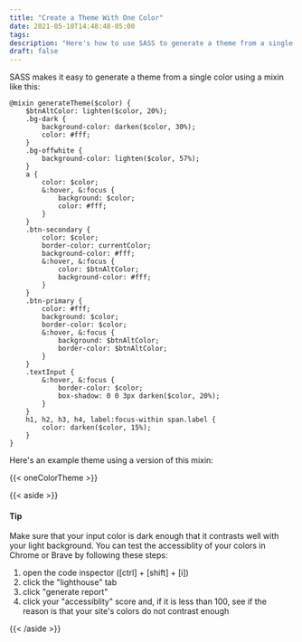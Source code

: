 ```yaml
---
title: "Create a Theme With One Color"
date: 2021-05-10T14:48:48-05:00
tags: 
description: "Here's how to use SASS to generate a theme from a single color."
draft: false
---
```


SASS makes it easy to generate a theme from a single color using a mixin like this:
```
@mixin generateTheme($color) {
    $btnAltColor: lighten($color, 20%);
    .bg-dark {
        background-color: darken($color, 30%);
        color: #fff;
    }
    .bg-offwhite {
        background-color: lighten($color, 57%);
    }
    a {
        color: $color;
        &:hover, &:focus {
            background: $color;
            color: #fff;
        }
    }
    .btn-secondary {
        color: $color;
        border-color: currentColor;
        background-color: #fff;
        &:hover, &:focus {
            color: $btnAltColor;
            background-color: #fff;
        }
    }
    .btn-primary {
        color: #fff;
        background: $color;
        border-color: $color;
        &:hover, &:focus {
            background: $btnAltColor;
            border-color: $btnAltColor;
        }
    }
    .textInput {
        &:hover, &:focus {
            border-color: $color;
            box-shadow: 0 0 3px darken($color, 20%);
        }
    }
    h1, h2, h3, h4, label:focus-within span.label {
        color: darken($color, 15%);
    }
}
```
Here's an example theme using a version of this mixin:

{{< oneColorTheme >}}

{{< aside >}}
#### Tip
Make sure that your input color is dark enough that it contrasts well with your light background.  You can test the accessiblity of your colors in Chrome or Brave by following these steps: 
1. open the code inspector ([ctrl] + [shift] + [i])
2. click the "lighthouse" tab
3. click "generate report"
4. click your "accessiblity" score and, if it is less than 100, see if the reason is that your site's colors do not contrast enough

{{< /aside >}}